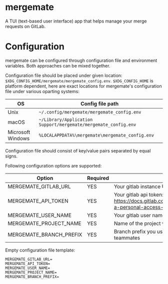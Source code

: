 # mergemate
A TUI (text-based user interface) app that helps manage your merge requests on GitLab.

# Configuration
mergemate can be configured through configuration file and environment variables. Both approaches can be mixed together.

Configuration file should be placed under given location: `$XDG_CONFIG_HOME/mergemate/mergemate_config.env`.
`$XDG_CONFIG_HOME` is platform dependent, here are exact locations for mergemate's configuration file under various oparting systems:

| OS                | Config file path                                              |
|-------------------|---------------------------------------------------------------|
| Unix              | `~/.config/mergemate/mergemate_config.env`                     |
| macOS             | `~/Library/Application Support/mergemate/mergemate_config.env` |
| Microsoft Windows | `%LOCALAPPDATA%\mergemate\mergemate_config.env`                 |

Configuration file should consist of key/value pairs separated by equal signs.

Following configuration options are supported:

| Option                 | Required | Description                                                                                                               |
|------------------------|----------|---------------------------------------------------------------------------------------------------------------------------|
| MERGEMATE_GITLAB_URL    | YES      | Your gitlab instance URL                                                                                                  |
| MERGEMATE_API_TOKEN     | YES      | Your gitlab api token: https://docs.gitlab.com/ee/user/profile/personal_access_tokens.html#create-a-personal-access-token |
| MERGEMATE_USER_NAME     | YES      | Your gitlab user name                                                                                                     |
| MERGEMATE_PROJECT_NAME  | YES      | Name of the project where merge requests will be managed                                                                  |
| MERGEMATE_BRANCH_PREFIX | YES      | Branch prefix you use to distinguish your branches from those of your teammates                                           |

Empty configuration file template:
```
MERGEMATE_GITLAB_URL=
MERGEMATE_API_TOKEN=
MERGEMATE_USER_NAME=
MERGEMATE_PROJECT_NAME=
MERGEMATE_BRANCH_PREFIX=
```



